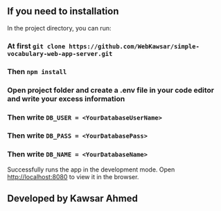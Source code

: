 ## If you need to installation

In the project directory, you can run:

### At first `git clone https://github.com/WebKawsar/simple-vocabulary-web-app-server.git`
### Then `npm install`


### Open project folder and create a .env file in your code editor and write your excess information

### Then write `DB_USER = <YourDatabaseUserName>`
### Then write `DB_PASS = <YourDatabasePass>`
### Then write `DB_NAME = <YourDatabaseName>`



Successfully runs the app in the development mode. Open [http://localhost:8080](http://localhost:8080) to view it in the browser.

## Developed by Kawsar Ahmed
